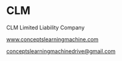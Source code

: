 # CLM
 
CLM Limited Liability Company

www.conceptslearningmachine.com

conceptslearningmachinedrive@gmail.com

